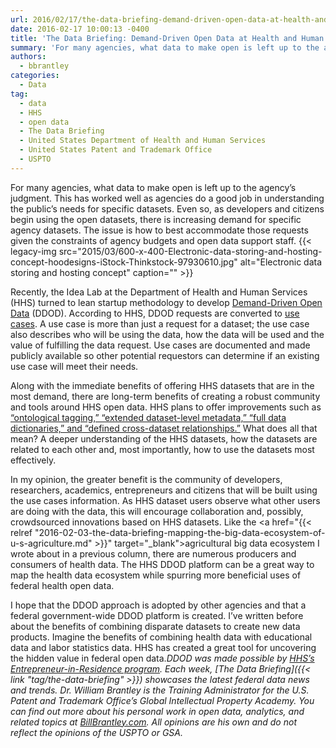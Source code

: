 ```yaml
---
url: 2016/02/17/the-data-briefing-demand-driven-open-data-at-health-and-human-services.md
date: 2016-02-17 10:00:13 -0400
title: 'The Data Briefing: Demand-Driven Open Data at Health and Human Services'
summary: 'For many agencies, what data to make open is left up to the agency&rsquo;s judgment. This has worked well as agencies do a good job in understanding the public&rsquo;s needs for specific datasets. Even so, as developers and citizens begin using the open datasets, there is increasing demand for specific agency datasets. The issue is'
authors:
  - bbrantley
categories:
  - Data
tag:
  - data
  - HHS
  - open data
  - The Data Briefing
  - United States Department of Health and Human Services
  - United States Patent and Trademark Office
  - USPTO
---
```


For many agencies, what data to make open is left up to the agency’s judgment. This has worked well as agencies do a good job in understanding the public’s needs for specific datasets. Even so, as developers and citizens begin using the open datasets, there is increasing demand for specific agency datasets. The issue is how to best accommodate those requests given the constraints of agency budgets and open data support staff. {{< legacy-img src="2015/03/600-x-400-Electronic-data-storing-and-hosting-concept-hoodesigns-iStock-Thinkstock-97930610.jpg" alt="Electronic data storing and hosting concept" caption="" >}} 

Recently, the Idea Lab at the Department of Health and Human Services (HHS) turned to lean startup methodology to develop [Demand-Driven Open Data](http://ddod.healthdata.gov/wiki/Main_Page) (DDOD). According to HHS, DDOD requests are converted to <a href="http://www.usability.gov/how-to-and-tools/methods/use-cases.html" target="_blank">use cases</a>. A use case is more than just a request for a dataset; the use case also describes who will be using the data, how the data will be used and the value of fulfilling the data request. Use cases are documented and made publicly available so other potential requestors can determine if an existing use case will meet their needs.

Along with the immediate benefits of offering HHS datasets that are in the most demand, there are long-term benefits of creating a robust community and tools around HHS open data. HHS plans to offer improvements such as <a href="http://www.hhs.gov/idealab/projects-item/demand-driven-open-data/" target="_blank">“ontological tagging,” “extended dataset-level metadata,” “full data dictionaries,” and “defined cross-dataset relationships.”</a> What does all that mean? A deeper understanding of the HHS datasets, how the datasets are related to each other and, most importantly, how to use the datasets most effectively.

In my opinion, the greater benefit is the community of developers, researchers, academics, entrepreneurs and citizens that will be built using the use cases information. As HHS dataset users observe what other users are doing with the data, this will encourage collaboration and, possibly, crowdsourced innovations based on HHS datasets. Like the <a href="{{< relref "2016-02-03-the-data-briefing-mapping-the-big-data-ecosystem-of-u-s-agriculture.md" >}}" target="_blank">agricultural big data ecosystem</a> I wrote about in a previous column, there are numerous producers and consumers of health data. The HHS DDOD platform can be a great way to map the health data ecosystem while spurring more beneficial uses of federal health open data.

I hope that the DDOD approach is adopted by other agencies and that a federal government-wide DDOD platform is created. I’ve written before about the benefits of combining disparate datasets to create new data products. Imagine the benefits of combining health data with educational data and labor statistics data. HHS has created a great tool for uncovering the hidden value in federal open data._DDOD was made possible by [HHS&#8217;s Entrepreneur-in-Residence program](http://www.hhs.gov/idealab/projects-item/demand-driven-open-data/)._</div> _Each week, [The Data Briefing]({{< link "tag/the-data-briefing" >}}) showcases the latest federal data news and trends._
_Dr. William Brantley is the Training Administrator for the U.S. Patent and Trademark Office’s Global Intellectual Property Academy. You can find out more about his personal work in open data, analytics, and related topics at [BillBrantley.com](http://billbrantley.com/). All opinions are his own and do not reflect the opinions of the USPTO or GSA._